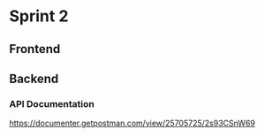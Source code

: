 # Sprint 2

## Frontend

## Backend

### API Documentation

https://documenter.getpostman.com/view/25705725/2s93CSnW69

